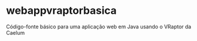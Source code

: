 webappvraptorbasica
===================

Código-fonte básico para uma aplicação web em Java usando o VRaptor da Caelum
